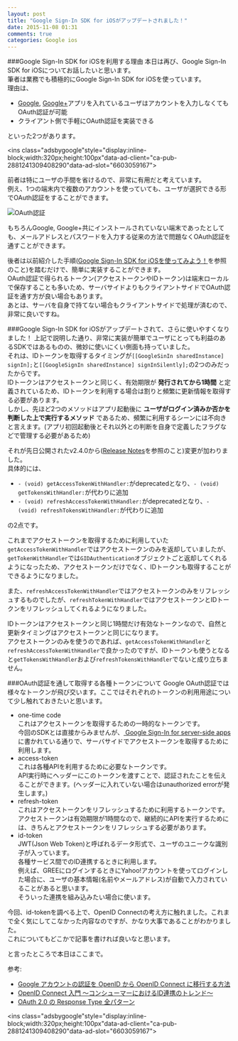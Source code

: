 ```yaml
---
layout: post
title: "Google Sign-In SDK for iOSがアップデートされました！"
date: 2015-11-08 01:31
comments: true
categories: Google ios
---
```


###Google Sign-In SDK for iOSを利用する理由
本日は再び、Google Sign-In SDK for iOSについてお話したいと思います。  
筆者は業務でも積極的にGoogle Sign-In SDK for iOSを使っています。  
理由は、  

* [Google](https://itunes.apple.com/jp/app/google/id284815942?mt=8), [Google+](https://itunes.apple.com/jp/app/google+/id447119634?mt=8)アプリを入れているユーザはアカウントを入力しなくてもOAuth認証が可能  
* クライアント側で手軽にOAuth認証を実装できる  

といった2つがあります。  

<script async src="//pagead2.googlesyndication.com/pagead/js/adsbygoogle.js"></script>
<ins class="adsbygoogle"style="display:inline-block;width:320px;height:100px"data-ad-client="ca-pub-2881241309408290"data-ad-slot="6603059167"></ins>
<script>
(adsbygoogle = window.adsbygoogle || []).push({});
</script>

<!-- more -->

前者は特にユーザの手間を省けるので、非常に有用だと考えています。  
例え、1つの端末内で複数のアカウントを使っていても、ユーザが選択できる形でOAuth認証をすることができます。  

![OAuth認証](/images/google-sign-in-update-1.png)  

もちろんGoogle, Google+共にインストールされていない端末であったとしても、メールアドレスとパスワードを入力する従来の方法で問題なくOAuth認証を通すことができます。  

後者は以前紹介した手順([Google Sign-In SDK for iOSを使ってみよう！](http://grandbig.github.io/blog/2015/09/13/google-sign-in/)を参照のこと)を踏むだけで、簡単に実装することができます。  
OAuth認証で得られるトークン(アクセストークンやIDトークン)は端末ローカルで保存することも多いため、サーバサイドよりもクライアントサイドでOAuth認証を通す方が良い場合もあります。  
あとは、サーバを自身で持てない場合もクライアントサイドで処理が済むので、非常に良いですね。  

###Google Sign-In SDK for iOSがアップデートされて、さらに使いやすくなりました！
上記で説明した通り、非常に実装が簡単でユーザにとっても利益のあるSDKではあるものの、微妙に使いにくい側面も持っていました。  
それは、IDトークンを取得するタイミングが`[[GoogleSinIn sharedInstance] signIn];`と`[[GoogleSignIn sharedInstance] signInSilently];`の2つのみだったからです。  
IDトークンはアクセストークンと同じく、有効期限が **発行されてから1時間** と定義されているため、IDトークンを利用する場合は割りと頻繁に更新情報を取得する必要があります。  
しかし、先ほど2つのメソッドはアプリ起動後に **ユーザがログイン済みか否かを判断した上で実行するメソッド** であるため、頻繁に利用するシーンには不向きと言えます。(アプリ初回起動後とそれ以外との判断を自身で定義したフラグなどで管理する必要があるため)  

それが先日公開されたv2.4.0から([Release Notes](https://developers.google.com/identity/sign-in/ios/release)を参照のこと)変更が加わりました。  
具体的には、  

* `- (void) getAccessTokenWithHandler:`がdeprecatedとなり、`- (void) getTokensWithHandler:`が代わりに追加  
* `- (void) refreshAccessTokenWithHandler:`がdeprecatedとなり、`- (void) refreshTokensWithHandler:`が代わりに追加  

の2点です。  

これまでアクセストークンを取得するために利用していた`getAccessTokenWithHandler`ではアクセストークンのみを返却していましたが、`getTokenWithHandler`では`GIDAuthentication`オブジェクトごと返却してくれるようになったため、アクセストークンだけでなく、IDトークンも取得することができるようになりました。  

また、`refreshAccessTokenWithHandler`ではアクセストークンのみをリフレッシュするものでしたが、`refreshTokenWithHandler`ではアクセストークンとIDトークンをリフレッシュしてくれるようになりました。  

IDトークンはアクセストークンと同じ1時間だけ有効なトークンなので、自然と更新タイミングはアクセストークンと同じになります。  
アクセストークンのみを使うのであれば、`getAccessTokenWithHandler`と`refreshAccessTokenWithHandler`で良かったのですが、IDトークンも使うとなると`getTokensWithHandler`および`refreshTokensWithHandler`でないと成り立ちません。  

###OAuth認証を通して取得する各種トークンについて
Google OAuth認証では様々なトークンが飛び交います。ここではそれぞれのトークンの利用用途について少し触れておきたいと思います。  

* one-time code  
これはアクセストークンを取得するための一時的なトークンです。  
今回のSDKとは直接からみませんが、[
Google Sign-In for server-side apps](https://developers.google.com/identity/sign-in/web/server-side-flow?hl=ja)に書かれている通りで、サーバサイドでアクセストークンを取得するために利用します。  
* access-token  
これは各種APIを利用するために必要なトークンです。  
API実行時にヘッダーにこのトークンを渡すことで、認証されたことを伝えることができます。(ヘッダーに入れていない場合はunauthorized errorが発生します。)  
* refresh-token  
これはアクセストークンをリフレッシュするために利用するトークンです。  
アクセストークンは有効期限が1時間なので、継続的にAPIを実行するためには、きちんとアクセストークンをリフレッシュする必要があります。  
* id-token  
JWT(Json Web Token)と呼ばれるデータ形式で、ユーザのユニークな識別子が入っています。  
各種サービス間でのID連携するときに利用します。  
例えば、GREEにログインするときにYahoo!アカウントを使ってログインした場合に、ユーザの基本情報(名前やメールアドレス)が自動で入力されていることがあると思います。  
そういった連携を組み込みたい場合に使います。  

今回、id-tokenを調べる上で、OpenID Connectの考え方に触れました。これまで全く気にしてこなかった内容なのですが、かなり大事であることがわかりました。  
これについてもどこかで記事を書ければ良いなと思います。  

と言ったところで本日はここまで。  

参考:  
* [Google アカウントの認証を OpenID から OpenID Connect に移行する方法](http://webos-goodies.jp/archives/how_to_migrate_from_openid_to_openid_connect.html)  
* [OpenID Connect 入門 〜コンシューマーにおけるID連携のトレンド〜](http://www.slideshare.net/kura_lab/openid-connect-id)  
* [OAuth 2.0 の Response Type 全パターン](http://oauth.jp/blog/2015/01/06/oauth2-multiple-response-type/)  

<script async src="//pagead2.googlesyndication.com/pagead/js/adsbygoogle.js"></script>
<ins class="adsbygoogle"style="display:inline-block;width:320px;height:100px"data-ad-client="ca-pub-2881241309408290"data-ad-slot="6603059167"></ins>
<script>
(adsbygoogle = window.adsbygoogle || []).push({});
</script>
